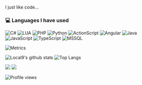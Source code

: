 I just like code...

### 💻 Languages I have used
![C#](https://img.shields.io/badge/-CSharp-333333?style=flat&logo=csharp)
![LUA](https://img.shields.io/badge/-LUA-333333?style=flat&logo=lua)
![PHP](https://img.shields.io/badge/-PHP-333333?style=flat&logo=php)
![Python](https://img.shields.io/badge/-python-333333?style=flat&logo=python)
![ActionScript](https://img.shields.io/badge/-ActionScript-333333?style=flat&logo=adobe)
![Angular](https://img.shields.io/badge/-Angular-333333?style=flat&logo=angular)
![Java](https://img.shields.io/badge/-Java-333333?style=flat&logo=oracle)
![JavaScript](https://img.shields.io/badge/-JavaScript-333333?style=flat&logo=javascript)
![TypeScript](https://img.shields.io/badge/-TypeScript-333333?style=flat&logo=TypeScript)
![MSSQL](https://img.shields.io/badge/-SQL-333333?style=flat&logo=microsoftsqlserver)

![Metrics](https://metrics.lecoq.io/local9?template=classic&languages=1&introduction=1&languages.limit=8&languages.sections=most-used&languages.colors=github&languages.threshold=0%25&languages.indepth=false&languages.analysis.timeout=15&languages.categories=markup%2C%20programming&languages.recent.categories=markup%2C%20programming&languages.recent.load=300&languages.recent.days=14&introduction.title=true&config.timezone=Europe%2FLondon) 

![Local9's github stats](https://github-readme-stats.vercel.app/api?username=local9&count_private=true&show_icons=true&theme=cobalt&include_all_commits=true) ![Top Langs](https://github-readme-stats.vercel.app/api/top-langs/?username=local9&theme=cobalt&langs_count=10&layout=compact)

<img src="https://github-profile-trophy.vercel.app/?username=local9">

<img src="https://github-profile-summary-cards.vercel.app/api/cards/profile-details?username=local9&theme=github_dark">

![Profile views](https://gpvc.arturio.dev/local9)
